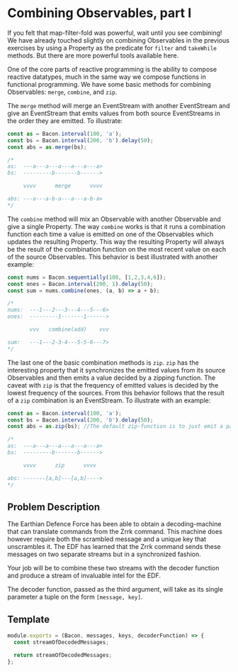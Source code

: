# Combining Observables, part I

If you felt that map-filter-fold was powerful, wait until you see combining!
We have already touched slightly on combining Observables in the previous
exercises by using a Property as the predicate for `filter` and `takeWhile`
methods. But there are more powerful tools available here.

One of the core parts of reactive programming is the ability to compose
reactive datatypes, much in the same way we compose functions in functional
programming. We have some basic methods for combining Observables: `merge`,
`combine`, and `zip`.

The `merge` method will merge an EventStream with another EventStream and give
an EventStream that emits values from both source EventStreams in the order
they are emitted. To illustrate:

```js
const as = Bacon.interval(100, 'a');
const bs = Bacon.interval(200, 'b').delay(50);
const abs = as.merge(bs);

/*
as:  ---a---a---a---a---a---a>
bs:  ---------b-------b------>

     vvvv      merge      vvvv

abs: ---a---a-b-a---a---a-b-a>
*/
```

The `combine` method will mix an Observable with another Observable and give a
single Property. The way `combine` works is that it runs a combination
function each time a value is emitted on one of the Observables which updates
the resulting Property. This way the resulting Property will always be the
result of the combination function on the most recent value on each of the
source Observables. This behavior is best illustrated with another example:

```js
const nums = Bacon.sequentially(100, [1,2,3,4,6]);
const ones = Bacon.interval(200, 1).delay(50);
const sum = nums.combine(ones, (a, b) => a + b);

/*
nums:  ---1---2---3---4---5---6>
ones:  ---------1-------1------>

       vvv   combine(add)    vvv

sum:   ---1---2-3-4---5-5-6---7>
*/
```

The last one of the basic combination methods is `zip`. `zip` has the
interesting property that it synchronizes the emitted values from its source
Observables and then emits a value decided by a zipping function. The caveat
with `zip` is that the frequency of emitted values is decided by the lowest
frequency of the sources. From this behavior follows that the result of a
`zip` combination is an EventStream. To illustrate with an example:

```js
const as = Bacon.interval(100, 'a');
const bs = Bacon.interval(200, 'b').delay(50);
const abs = as.zip(bs); //The default zip-function is to just emit a pair [a,b]

/*
as:  ---a---a---a---a---a---a>
bs:  ---------b-------b------>

     vvvv      zip      vvvv

abs: -------[a,b]---[a,b]---->
*/
```

## Problem Description

The Earthian Defence Force has been able to obtain a decoding-machine that can
translate commands from the Zrrk command. This machine does however require
both the scrambled message and a unique key that unscrambles it. The EDF has
learned that the Zrrk command sends these messages on two separate streams but
in a synchronized fashion.

Your job will be to combine these two streams with the decoder function and
produce a stream of invaluable intel for the EDF.

The decoder function, passed as the third argument, will take as its single
parameter a tuple on the form `[message, key]`.

## Template

```js
module.exports = (Bacon, messages, keys, decoderFunction) => {
  const streamOfDecodedMessages;

  return streamOfDecodedMessages;
};
```
